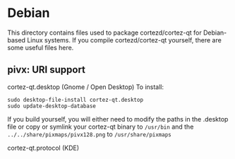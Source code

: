 
Debian
====================
This directory contains files used to package cortezd/cortez-qt
for Debian-based Linux systems. If you compile cortezd/cortez-qt yourself, there are some useful files here.

## pivx: URI support ##


cortez-qt.desktop  (Gnome / Open Desktop)
To install:

	sudo desktop-file-install cortez-qt.desktop
	sudo update-desktop-database

If you build yourself, you will either need to modify the paths in
the .desktop file or copy or symlink your cortez-qt binary to `/usr/bin`
and the `../../share/pixmaps/pivx128.png` to `/usr/share/pixmaps`

cortez-qt.protocol (KDE)

